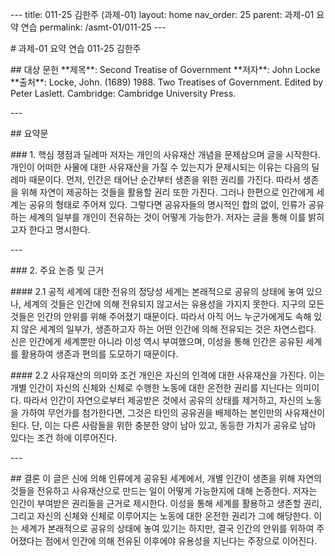 \-\-- title: 011-25 김한주 (과제-01) layout: home nav_order: 25 parent:
과제-01 요약 연습 permalink: /asmt-01/011-25 \-\--

\# 과제-01 요약 연습 011-25 김한주

\## 대상 문헌 \*\*제목\*\*: Second Treatise of Government \*\*저자\*\*:
John Locke \*\*출처\*\*: Locke, John. (1689) 1988. Two Treatises of
Government. Edited by Peter Laslett. Cambridge: Cambridge University
Press.

\-\--

\## 요약문

\### 1. 핵심 쟁점과 딜레마 저자는 개인의 사유재산 개념을 문제삼으며 글을
시작한다. 개인이 어떠한 사물에 대한 사유재산을 가질 수 있는지가
문제시되는 이유는 다음의 딜레마 때문이다. 먼저, 인간은 태어난 순간부터
생존을 위한 권리를 가진다. 따라서 생존을 위해 자연이 제공하는 것들을
활용할 권리 또한 가진다. 그러나 한편으로 인간에게 세계는 공유의 형태로
주어져 있다. 그렇다면 공유자들의 명시적인 합의 없이, 인류가 공유하는
세계의 일부를 개인이 전유하는 것이 어떻게 가능한가. 저자는 글을 통해
이를 밝히고자 한다고 명시한다.

\-\--

\### 2. 주요 논증 및 근거

\#### 2.1 공적 세계에 대한 전유의 정당성 세계는 본래적으로 공유의 상태에
놓여 있으나, 세계의 것들은 인간에 의해 전유되지 않고서는 유용성을 가지지
못한다. 지구의 모든 것들은 인간의 안위를 위해 주어졌기 때문이다. 따라서
아직 어느 누군가에게도 속해 있지 않은 세계의 일부가, 생존하고자 하는
어떤 인간에 의해 전유되는 것은 자연스럽다. 신은 인간에게 세계뿐만 아니라
이성 역시 부여했으며, 이성을 통해 인간은 공유된 세계를 활용하여 생존과
편의를 도모하기 때문이다.

\#### 2.2 사유재산의 의미와 조건 개인은 자신의 인격에 대한 사유재산을
가진다. 이는 개별 인간이 자신의 신체와 신체로 수행한 노동에 대한 온전한
권리를 지닌다는 의미이다. 따라서 인간이 자연으로부터 제공받은 것에서
공유의 상태를 제거하고, 자신의 노동을 가하여 무언가를 첨가한다면, 그것은
타인의 공유권을 배제하는 본인만의 사유재산이 된다. 단, 이는 다른
사람들을 위한 충분한 양이 남아 있고, 동등한 가치가 공유로 남아 있다는
조건 하에 이루어진다.

\-\--

\## 결론 이 글은 신에 의해 인류에게 공유된 세계에서, 개별 인간이 생존을
위해 자연의 것들을 전유하고 사유재산으로 만드는 일이 어떻게 가능한지에
대해 논증한다. 저자는 인간이 부여받은 권리들을 근거로 제시한다. 이성을
통해 세계를 활용하고 생존할 권리, 그리고 자신의 신체와 신체로 이루어지는
노동에 대한 온전한 권리가 그에 해당한다. 이는 세계가 본래적으로 공유의
상태에 놓여 있기는 하지만, 결국 인간의 안위를 위하여 주어졌다는 점에서
인간에 의해 전유된 이후에야 유용성을 지닌다는 주장으로 이어진다.

